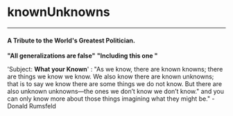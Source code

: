# knownUnknowns

----
#### A Tribute to the World's Greatest Politician.

**"All generalizations  are false"**
__"Including this one "__

'Subject: **What your Known**' : "As we know, there are known knowns; there are things we know we know. We also know there are known unknowns; that is to say we know there are some things we do not know. But there are also unknown unknowns—the ones we don’t know we don’t know." and you can only know more about those things imagining what they might be." - Donald Rumsfeld 
